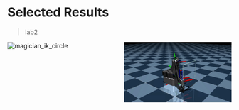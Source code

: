 # Selected Results

> lab2

<div style="display: flex; justify-content: space-between;">
    <img src="./lab2/media/magician_ik_circle.gif" width="48%" alt="magician_ik_circle"/>
    <img src="./lab2/media/magician_ik_square.gif" width="48%" alt="magician_ik_square"/>
</div>